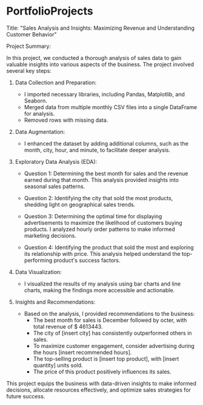 # PortfolioProjects
Title: "Sales Analysis and Insights: Maximizing Revenue and Understanding Customer Behavior"

Project Summary:

In this project, we conducted a thorough analysis of sales data to gain valuable insights into various aspects of the business.
The project involved several key steps:

1. Data Collection and Preparation:
   - I imported necessary libraries, including Pandas, Matplotlib, and Seaborn.
   - Merged data from multiple monthly CSV files into a single DataFrame for analysis.
   - Removed rows with missing data.

2. Data Augmentation:
   - I enhanced the dataset by adding additional columns, such as the month, city, hour, and minute, to facilitate deeper analysis.
   
3. Exploratory Data Analysis (EDA):

   - Question 1: Determining the best month for sales and the revenue earned during that month. 
                 This analysis provided insights into seasonal sales patterns.

   - Question 2: Identifying the city that sold the most products, shedding light on geographical sales trends.
   
   - Question 3: Determining the optimal time for displaying advertisements to maximize the likelihood of customers buying products.
                 I analyzed hourly order patterns to make informed marketing decisions.
   
   - Question 4: Identifying the product that sold the most and exploring its relationship with price. 
                 This analysis helped understand the top-performing product's success factors.
   
4. Data Visualization:
   - I visualized the results of my analysis using bar charts and line charts, making the findings more accessible and actionable.

5. Insights and Recommendations:
   - Based on the analysis, I provided recommendations to the business:
      - The best month for sales is December followed by octer, with total revenue of $ 4613443.
      - The city of [insert city] has consistently outperformed others in sales.
      - To maximize customer engagement, consider advertising during the hours [insert recommended hours].
      - The top-selling product is [insert top product], with [insert quantity] units sold.
      - The price of this product positively influences its sales.

This project equips the business with data-driven insights to make informed decisions,
allocate resources effectively, and optimize sales strategies for future success.
